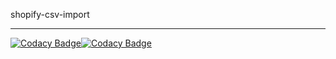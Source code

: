shopify-csv-import

---
[![Codacy Badge](https://api.codacy.com/project/badge/Grade/79a1324e2b714b06914812907de277a8)](https://app.codacy.com/gh/TRIANGLE-SAUCE/shopify-csv-java?utm_source=github.com&utm_medium=referral&utm_content=TRIANGLE-SAUCE/shopify-csv-java&utm_campaign=Badge_Grade_Settings)[![Codacy Badge](https://app.codacy.com/project/badge/Coverage/50105ccd11154557a63d2a85118a5d14)](https://www.codacy.com/gh/TRIANGLE-SAUCE/shopify-csv-java?utm_source=github.com&utm_medium=referral&utm_content=TRIANGLE-SAUCE/shopify-csv-java&utm_campaign=Badge_Coverage)
